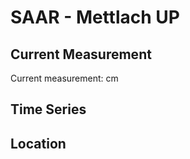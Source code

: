 # SAAR - Mettlach UP

## Current Measurement

Current measurement: <Value topic="rivers/pegel-online/SAAR/Mettlach-UP/measurementValue"/> cm

## Time Series

<TimeSeries topic="rivers/pegel-online/SAAR/Mettlach-UP/measurementValue" period="week" />

## Location

<WorldMap>
  <Marker lat="49.49199224773912" lon="6.587414071396464" labelTopic="rivers/pegel-online/SAAR/Mettlach-UP/measurementValue" />
</WorldMap>
